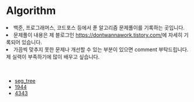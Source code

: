 # Algorithm
<li>백준, 프로그래머스, 코드포스 등에서 푼 알고리즘 문제풀이를 기록하는 곳입니다.</li>
<li>문제풀이 내용은 제 블로그인 <a href="https://dontwannawork.tistory.com/">https://dontwannawork.tistory.com/</a>에 자세히 기록되어 있습니다.</li>
<li>가끔씩 맞추지 못한 문제나 개선할 수 있는 부분이 있으면 comment 부탁드립니다. 제 실력이 부족하기에 많이 배우고 싶습니다.</li>
<br>
<br>
<ul>
<li><a href="https://github.com/ys-ban/algorithm/blob/main/BOJ/seg_tree.cpp">seg_tree</li>
<li><a href="https://github.com/ys-ban/algorithm/blob/main/BOJ/q1944.cpp">1944</li>
<li><a href="https://github.com/ys-ban/algorithm/blob/main/BOJ/q4343.cpp">4343</li>
</ul>